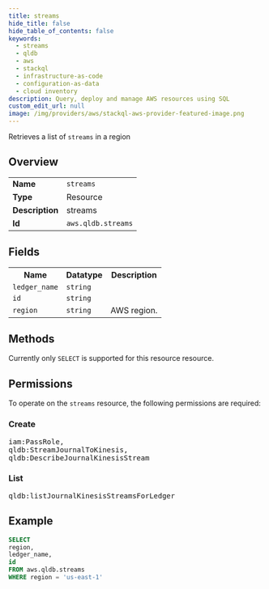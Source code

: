 ```yaml
---
title: streams
hide_title: false
hide_table_of_contents: false
keywords:
  - streams
  - qldb
  - aws
  - stackql
  - infrastructure-as-code
  - configuration-as-data
  - cloud inventory
description: Query, deploy and manage AWS resources using SQL
custom_edit_url: null
image: /img/providers/aws/stackql-aws-provider-featured-image.png
---
```

Retrieves a list of <code>streams</code> in a region

## Overview
<table><tbody>
<tr><td><b>Name</b></td><td><code>streams</code></td></tr>
<tr><td><b>Type</b></td><td>Resource</td></tr>
<tr><td><b>Description</b></td><td>streams</td></tr>
<tr><td><b>Id</b></td><td><code>aws.qldb.streams</code></td></tr>
</tbody></table>

## Fields
<table><tbody>
<tr><th>Name</th><th>Datatype</th><th>Description</th></tr>
<tr><td><code>ledger_name</code></td><td><code>string</code></td><td></td></tr>
<tr><td><code>id</code></td><td><code>string</code></td><td></td></tr>
<tr><td><code>region</code></td><td><code>string</code></td><td>AWS region.</td></tr>

</tbody></table>

## Methods
Currently only <code>SELECT</code> is supported for this resource resource.

## Permissions

To operate on the <code>streams</code> resource, the following permissions are required:

### Create
<pre>
iam:PassRole,
qldb:StreamJournalToKinesis,
qldb:DescribeJournalKinesisStream</pre>

### List
<pre>
qldb:listJournalKinesisStreamsForLedger</pre>


## Example
```sql
SELECT
region,
ledger_name,
id
FROM aws.qldb.streams
WHERE region = 'us-east-1'
```
